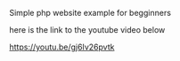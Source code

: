 Simple php website example for begginners


here is the link to the youtube video below

https://youtu.be/gj6Iv26pvtk
